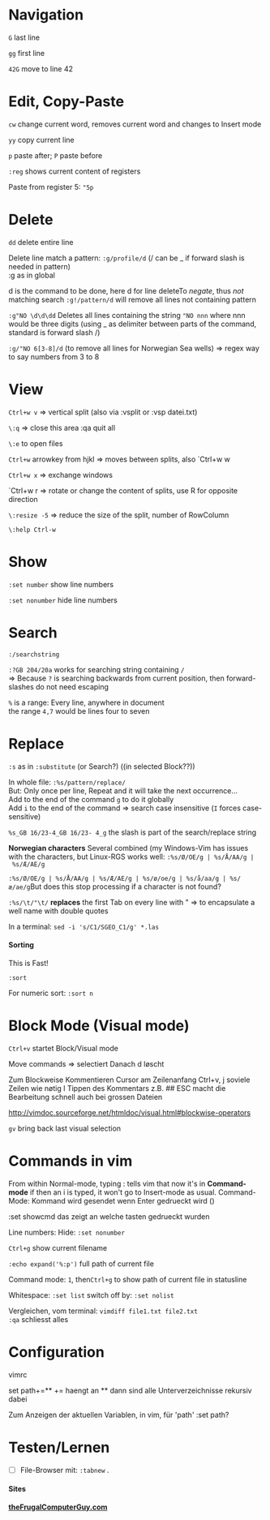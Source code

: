 # Navigation

`G` last line

`gg` first line

`42G` move to line 42

# Edit, Copy-Paste

`cw` change current word, removes current word and changes to Insert mode

`yy` copy current line

`p` paste after; `P` paste before

`:reg` shows current content of registers

Paste from register 5: `"5p`

# Delete
`dd` delete entire line

Delete line match a pattern: `:g/profile/d` (/ can be _ if forward slash is needed in pattern)\
\:g as in global

d is the command to be done, here d for line deleteTo *negate*, thus *not* matching search `:g!/pattern/d` will remove all lines not containing pattern

`:g"NO \d\d\dd` Deletes all lines containing the string `"NO nnn` where nnn would be three digits (using _ as delimiter between parts of the command, standard is forward slash /)

`:g/"NO 6[3-8]/d` (to remove all lines for Norwegian Sea wells) => regex way to say numbers from 3 to 8

# View
`Ctrl+w v` => vertical split (also via :vsplit or :vsp datei.txt)

`\:q` => close this area :qa quit all

`\:e` to open files

`Ctrl+w` arrowkey from hjkl => moves between splits, also `Ctrl+w w

`Ctrl+w x` => exchange windows

`Ctrl+w r => rotate or change the content of splits, use R for opposite direction

`\:resize -5` => reduce the size of the split, number of RowColumn

`\:help Ctrl-w`

# Show

`:set number` show line numbers

`:set nonumber` hide line numbers

# Search

`:/searchstring`

`:?GB 204/20a` works for searching string containing `/`\
=> Because `?` is searching backwards from current position, then forward-slashes do not need escaping

`%` is a range: Every line, anywhere in document\
the range `4,7` would be lines four to seven

# Replace

`:s` as in `:substitute` (or Search?) ((in selected Block??))

In whole file: `:%s/pattern/replace/`\
But: Only once per line, Repeat and it will take the next occurrence...\
Add to the end of the command `g` to do it globally\
Add `i` to the end of the command => search case insensitive (`I` forces case-sensitive)

`%s_GB 16/23-4_GB 16/23- 4_g` the slash is part of the search/replace string

**Norwegian characters** Several combined (my Windows-Vim has issues with the characters, but Linux-RGS works well: `:%s/Ø/OE/g | %s/Å/AA/g | %s/Æ/AE/g`

`:%s/Ø/OE/g | %s/Å/AA/g | %s/Æ/AE/g | %s/ø/oe/g | %s/å/aa/g | %s/æ/ae/g`But does this stop processing if a character is not found?

`:%s/\t/"\t/` **replaces** the first Tab on every line with "<Tab> => to encapsulate a well name with double quotes

In a terminal: `sed -i 's/C1/SGEO_C1/g' *.las`


#### Sorting

This is Fast!

`:sort`

For numeric sort: `:sort n`

# Block Mode (Visual mode)

`Ctrl+v` startet Block/Visual mode

Move commands => selectiert Danach d løscht

Zum Blockweise Kommentieren Cursor am Zeilenanfang Ctrl+v, j soviele Zeilen wie nøtig I Tippen des Kommentars z.B. ## ESC macht die Bearbeitung schnell auch bei grossen Dateien

http://vimdoc.sourceforge.net/htmldoc/visual.html#blockwise-operators

`gv` bring back last visual selection

# Commands in vim

From within Normal-mode, typing : tells vim that now it's in **Command-mode** if then an i is typed, it won't go to Insert-mode as usual. Command-Mode: Kommand wird gesendet wenn Enter gedrueckt wird (<CR>)

\:set showcmd das zeigt an welche tasten gedrueckt wurden

Line numbers: Hide: `:set nonumber`

`Ctrl+g` show current filename

`:echo expand('%:p')` full path of current file

Command mode: `1`, then`Ctrl+g` to show path of current file in statusline

Whitespace: `:set list` switch off by: `:set nolist`

Vergleichen, vom terminal: `vimdiff file1.txt file2.txt` \
`:qa` schliesst alles

# Configuration

vimrc

set path+=\*\* += haengt an \*\* dann sind alle Unterverzeichnisse rekursiv dabei

Zum Anzeigen der aktuellen Variablen, in vim, für 'path' :set path?

# Testen/Lernen

* [ ] File-Browser mit: `:tabnew` .

#### Sites

**[theFrugalComputerGuy.com](https://theFrugalComputerGuy.com)**
